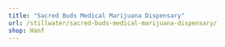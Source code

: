 ```yaml
---
title: "Sacred Buds Medical Marijuana Dispensary"
url: /stillwater/sacred-buds-medical-marijuana-dispensary/
shop: Hanf
---
```

